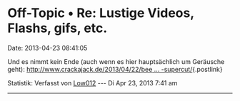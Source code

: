 Off-Topic • Re: Lustige Videos, Flashs, gifs, etc.
==================================================

Date: 2013-04-23 08:41:05

Und es nimmt kein Ende (auch wenn es hier hauptsächlich um Geräusche
geht): [http://www.crackajack.de/2013/04/22/bee \...
-supercut/](http://www.crackajack.de/2013/04/22/beepsnblips-supercut/){.postlink}

Statistik: Verfasst von
[Low012](http://forum.yacy-websuche.de/memberlist.php?mode=viewprofile&u=62)
--- Di Apr 23, 2013 7:41 am

------------------------------------------------------------------------
